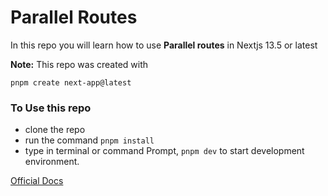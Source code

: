 # Parallel Routes

In this repo you will learn how to use **Parallel routes** in Nextjs 13.5 or latest

**Note:** This repo was created with

```
pnpm create next-app@latest
```

### To Use this repo

- clone the repo
- run the command `pnpm install`
- type in terminal or command Prompt, `pnpm dev` to start development environment.

[Official Docs](https://nextjs.org/docs/app/building-your-application/routing/parallel-routes)
